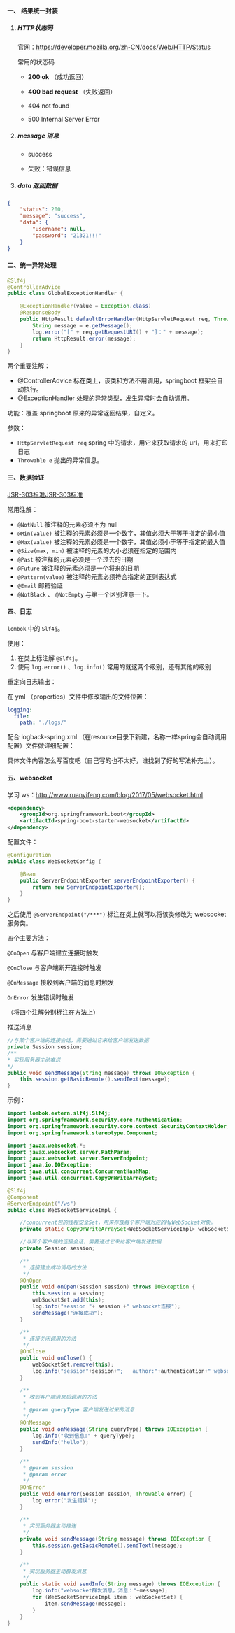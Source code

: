 #### 一、 结果统一封装

1. ##### HTTP状态码

   官网：https://developer.mozilla.org/zh-CN/docs/Web/HTTP/Status

   常用的状态码

   - **200 ok** （成功返回）
   - **400 bad request** （失败返回）

   - 404 not found

   - 500 Internal Server Error

2. ##### message 消息

   - success

   - 失败：错误信息

3. ##### data 返回数据

```json
{
    "status": 200,
    "message": "success",
    "data": {
        "username": null,
        "password": "21321!!!"
    }
}
```

#### 二、统一异常处理

```java
@Slf4j
@ControllerAdvice
public class GlobalExceptionHandler {

    @ExceptionHandler(value = Exception.class)
    @ResponseBody
    public HttpResult defaultErrorHandler(HttpServletRequest req, Throwable e) {
        String message = e.getMessage();
        log.error("[" + req.getRequestURI() + "]：" + message);
        return HttpResult.error(message);
    }
}
```

两个重要注解：

- @ControllerAdvice 标在类上，该类和方法不用调用，springboot 框架会自动执行。
-  @ExceptionHandler 处理的异常类型，发生异常时会自动调用。

功能：覆盖 springboot 原来的异常返回结果，自定义。

参数：

- `HttpServletRequest req` spring 中的请求，用它来获取请求的 url，用来打印日志
- `Throwable e` 抛出的异常信息。

#### 三、数据验证

[JSR-303标准](https://www.ibm.com/developerworks/cn/java/j-lo-jsr303/index.html)[JSR-303标准](https://www.ibm.com/developerworks/cn/java/j-lo-jsr303/index.html)

常用注解：

- `@NotNull`	被注释的元素必须不为 null
- `@Min(value)`	被注释的元素必须是一个数字，其值必须大于等于指定的最小值
- `@Max(value)`	被注释的元素必须是一个数字，其值必须小于等于指定的最大值
- `@Size(max, min)`	被注释的元素的大小必须在指定的范围内
- `@Past`	被注释的元素必须是一个过去的日期
- `@Future`	被注释的元素必须是一个将来的日期
- `@Pattern(value)`	被注释的元素必须符合指定的正则表达式
- `@Email` 邮箱验证
- `@NotBlack` 、 `@NotEmpty` 与第一个区别注意一下。

#### 四、日志

 `lombok` 中的 `Slf4j`。

使用：

1. 在类上标注解 `@Slf4j`。
2. 使用 `log.error()` 、`log.info()` 常用的就这两个级别，还有其他的级别

 重定向日志输出：

 在 yml （properties）文件中修改输出的文件位置：

```yml
logging:
  file:
    path: "./logs/"
```

配合 logback-spring.xml （在resource目录下新建，名称一样spring会自动调用配置）文件做详细配置：

具体文件内容怎么写百度吧（自己写的也不太好，谁找到了好的写法补充上）。

#### 五、websocket

学习 ws：http://www.ruanyifeng.com/blog/2017/05/websocket.html

```xml
<dependency>
    <groupId>org.springframework.boot</groupId>
    <artifactId>spring-boot-starter-websocket</artifactId>
</dependency>
```

配置文件：

```java
@Configuration
public class WebSocketConfig {

    @Bean
    public ServerEndpointExporter serverEndpointExporter() {
        return new ServerEndpointExporter();
    }
}
```

之后使用 `@ServerEndpoint("/***")` 标注在类上就可以将该类修改为 websocket 服务类。

四个主要方法：

`@OnOpen` 与客户端建立连接时触发

`@OnClose` 与客户端断开连接时触发

`@OnMessage` 接收到客户端的消息时触发

`OnError` 发生错误时触发

（将四个注解分别标注在方法上）

推送消息

```java
//与某个客户端的连接会话，需要通过它来给客户端发送数据
private Session session;
/**
* 实现服务器主动推送
*/
public void sendMessage(String message) throws IOException {
	this.session.getBasicRemote().sendText(message);
}
```

示例：

```java
import lombok.extern.slf4j.Slf4j;
import org.springframework.security.core.Authentication;
import org.springframework.security.core.context.SecurityContextHolder;
import org.springframework.stereotype.Component;

import javax.websocket.*;
import javax.websocket.server.PathParam;
import javax.websocket.server.ServerEndpoint;
import java.io.IOException;
import java.util.concurrent.ConcurrentHashMap;
import java.util.concurrent.CopyOnWriteArraySet;

@Slf4j
@Component
@ServerEndpoint("/ws")
public class WebSocketServiceImpl {

    //concurrent包的线程安全Set，用来存放每个客户端对应的MyWebSocket对象。
    private static CopyOnWriteArraySet<WebSocketServiceImpl> webSocketSet = new CopyOnWriteArraySet<>();

    //与某个客户端的连接会话，需要通过它来给客户端发送数据
    private Session session;

    /**
     * 连接建立成功调用的方法
     */
    @OnOpen
    public void onOpen(Session session) throws IOException {
        this.session = session;
        webSocketSet.add(this);
        log.info("session "+ session +" websocket连接");
        sendMessage("连接成功");
    }

    /**
     * 连接关闭调用的方法
     */
    @OnClose
    public void onClose() {
        webSocketSet.remove(this);
        log.info("session"+session+";   author:"+authentication+" websocket连接关闭");
    }

    /**
     * 收到客户端消息后调用的方法
     *
     * @param queryType 客户端发送过来的消息
     */
    @OnMessage
    public void onMessage(String queryType) throws IOException {
        log.info("收到信息:" + queryType);
        sendInfo("hello");
    }

    /**
     * @param session
     * @param error
     */
    @OnError
    public void onError(Session session, Throwable error) {
        log.error("发生错误");
    }

    /**
     * 实现服务器主动推送
     */
    private void sendMessage(String message) throws IOException {
        this.session.getBasicRemote().sendText(message);
    }

    /**
     * 实现服务器主动群发消息
     */
    public static void sendInfo(String message) throws IOException {
        log.info("websocket群发消息，消息："+message);
        for (WebSocketServiceImpl item : webSocketSet) {
            item.sendMessage(message);
        }
    }
}
```

